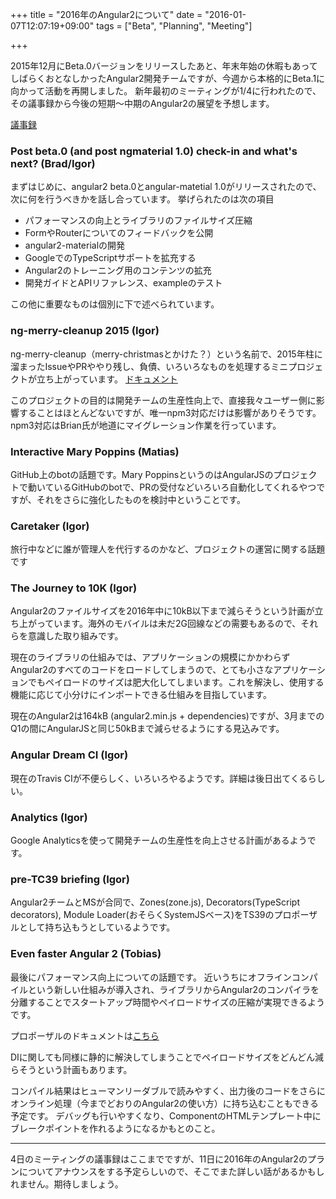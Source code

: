 +++
title = "2016年のAngular2について"
date = "2016-01-07T12:07:19+09:00"
tags = ["Beta", "Planning", "Meeting"]

+++

2015年12月にBeta.0バージョンをリリースしたあと、年末年始の休暇もあってしばらくおとなしかったAngular2開発チームですが、今週から本格的にBeta.1に向かって活動を再開しました。
新年最初のミーティングが1/4に行われたので、その議事録から今後の短期〜中期のAngular2の展望を予想します。

<!--more-->

[議事録](https://docs.google.com/document/d/150lerb1LmNLuau_a_EznPV1I1UHMTbEl61t4hZ7ZpS0/edit#)

### Post beta.0 (and post ngmaterial 1.0) check-in and what's next? (Brad/Igor)
まずはじめに、angular2 beta.0とangular-matetial 1.0がリリースされたので、次に何を行うべきかを話し合っています。
挙げられたのは次の項目

- パフォーマンスの向上とライブラリのファイルサイズ圧縮
- FormやRouterについてのフィードバックを公開
- angular2-materialの開発
- GoogleでのTypeScriptサポートを拡充する
- Angular2のトレーニング用のコンテンツの拡充
- 開発ガイドとAPIリファレンス、exampleのテスト

この他に重要なものは個別に下で述べられています。

### ng-merry-cleanup 2015 (Igor)
ng-merry-cleanup（merry-christmasとかけた？）という名前で、2015年柱に溜まったIssueやPRややり残し、負債、いろいろなものを処理するミニプロジェクトが立ち上がっています。
[ドキュメント](https://docs.google.com/document/d/13RcOCClz_FyKSthZgFTDnHUYfRoHnyCcz5MQFarLSAk/edit)

このプロジェクトの目的は開発チームの生産性向上で、直接我々ユーザー側に影響することはほとんどないですが、唯一npm3対応だけは影響がありそうです。
npm3対応はBrian氏が地道にマイグレーション作業を行っています。

### Interactive Mary Poppins (Matias)
GitHub上のbotの話題です。Mary PoppinsというのはAngularJSのプロジェクトで動いているGitHubのbotで、PRの受付などいろいろ自動化してくれるやつですが、それをさらに強化したものを検討中ということです。

### Caretaker (Igor)
旅行中などに誰が管理人を代行するのかなど、プロジェクトの運営に関する話題です

### The Journey to 10K (Igor)
Angular2のファイルサイズを2016年中に10kB以下まで減らそうという計画が立ち上がっています。海外のモバイルは未だ2G回線などの需要もあるので、それらを意識した取り組みです。

現在のライブラリの仕組みでは、アプリケーションの規模にかかわらずAngular2のすべてのコードをロードしてしまうので、とても小さなアプリケーションでもペイロードのサイズは肥大化してしまいます。これを解決し、使用する機能に応じて小分けにインポートできる仕組みを目指しています。

現在のAngular2は164kB (angular2.min.js + dependencies)ですが、3月までのQ1の間にAngularJSと同じ50kBまで減らせるようにする見込みです。

### Angular Dream CI (Igor)
現在のTravis CIが不便らしく、いろいろやるようです。詳細は後日出てくるらしい。

### Analytics (Igor)
Google Analyticsを使って開発チームの生産性を向上させる計画があるようです。

### pre-TC39 briefing (Igor)
Angular2チームとMSが合同で、Zones(zone.js), Decorators(TypeScript decorators), Module Loader(おそらくSystemJSベース)をTS39のプロポーザルとして持ち込もうとしているようです。

### Even faster Angular 2 (Tobias)
最後にパフォーマンス向上についての話題です。
近いうちにオフラインコンパイルという新しい仕組みが導入され、ライブラリからAngular2のコンパイラを分離することでスタートアップ時間やペイロードサイズの圧縮が実現できるようです。

プロポーザルのドキュメントは[こちら](https://docs.google.com/document/d/11r8IuS4xDyhVSEBp7fDYo7aiLYsLEXKs4lPd36umUGM/edit)

DIに関しても同様に静的に解決してしまうことでペイロードサイズをどんどん減らそうという計画もあります。

コンパイル結果はヒューマンリーダブルで読みやすく、出力後のコードをさらにオンライン処理（今までどおりのAngular2の使い方）に持ち込むこともできる予定です。
デバッグも行いやすくなり、ComponentのHTMLテンプレート中にブレークポイントを作れるようになるかもとのこと。

---

4日のミーティングの議事録はここまでですが、11日に2016年のAngular2のプランについてアナウンスをする予定らしいので、そこでまた詳しい話があるかもしれません。期待しましょう。
